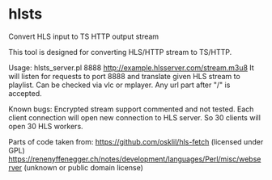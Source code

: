 # hlsts
Convert HLS input to TS HTTP output stream

This tool is designed for converting HLS/HTTP stream to TS/HTTP.

Usage:
hlsts_server.pl 8888 http://example.hlsserver.com/stream.m3u8
It will listen for requests to port 8888 and translate given HLS stream to playlist.
Can be checked via vlc or mplayer. Any url part after "/" is accepted.

Known bugs:
Encrypted stream support commented and not tested.
Each client connection will open new connection to HLS server. So 30 clients will open 30 HLS workers.

Parts of code taken from:
https://github.com/osklil/hls-fetch (licensed under GPL)
https://renenyffenegger.ch/notes/development/languages/Perl/misc/webserver (unknown or public domain license)
